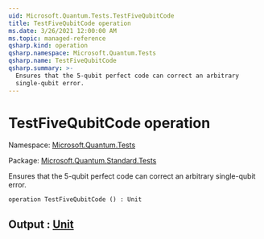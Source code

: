 ```yaml
---
uid: Microsoft.Quantum.Tests.TestFiveQubitCode
title: TestFiveQubitCode operation
ms.date: 3/26/2021 12:00:00 AM
ms.topic: managed-reference
qsharp.kind: operation
qsharp.namespace: Microsoft.Quantum.Tests
qsharp.name: TestFiveQubitCode
qsharp.summary: >-
  Ensures that the 5-qubit perfect code can correct an arbitrary
  single-qubit error.
---
```


# TestFiveQubitCode operation

Namespace: [Microsoft.Quantum.Tests](xref:Microsoft.Quantum.Tests)

Package: [Microsoft.Quantum.Standard.Tests](https://nuget.org/packages/Microsoft.Quantum.Standard.Tests)


Ensures that the 5-qubit perfect code can correct an arbitrarysingle-qubit error.

```qsharp
operation TestFiveQubitCode () : Unit
```


## Output : [Unit](xref:microsoft.quantum.lang-ref.unit)


